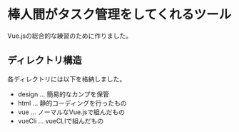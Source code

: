 # 棒人間がタスク管理をしてくれるツール
Vue.jsの総合的な練習のために作りました。

## ディレクトリ構造
各ディレクトリには以下を格納しました。

* design … 簡易的なカンプを保管<br>
* html … 静的コーディングを行ったもの<br>
* vue … ノーマルなVue.jsで組んだもの<br>
* vueCli … vueCLIで組んだもの
